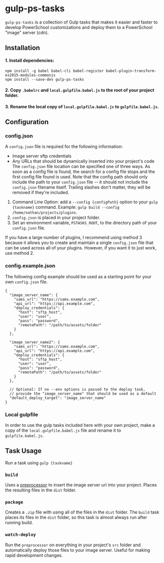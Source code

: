 # gulp-ps-tasks
`gulp-ps-tasks` is a collection of Gulp tasks that makes it easier and faster to develop PowerSchool customizations and deploy them to a PowerSchool "image" server (cdn).


## Installation
#### 1. Install dependencies:
```
npm install -g babel babel-cli babel-register babel-plugin-transform-es2015-modules-commonjs
npm install --save-dev gulp-ps-tasks
```
#### 2. Copy `.babelrc` and `local.gulpfile.babel.js` to the root of your project folder.
#### 3. Rename the local copy of `local.gulpfile.babel.js` to `gulpfile.babel.js`.

## Configuration
### config.json
A `config.json` file is required for the following information:
* Image server sftp credentials
* Any URLs that should be dynamically inserted into your project's code
The `config.json` file location can be specified one of three ways. As soon as a config file is found, the search for a config file stops and the first config file found is used. Note that the config path should only include the path to your `config.json` file -- it should not include the `config.json` filename itself. Trailing slashes don't matter, they will be removed if they're included.

1. Command Line Option: add a `--config {configPath}` option to your `gulp {taskname}` command. Example: `gulp build --config /home/nathan/projects/plugins`.
2. `config.json` is placed in your project folder.
3. Set an environment variable, `PSTASKS_ROOT`, to the directory path of your `config.json` file.

If you have a large number of plugins, I recommend using method 3 because it allows you to create and maintain a single `config.json` file that can be used across all of your plugins. However, if you want it to just work, use method 2.

### config.example.json
The following config example should be used as a starting point for your own `config.json` file.
```
{
  "image_server_name": {
    "sams_url": "https://sams.example.com",
    "api_url": "https://api.example.com",
    "deploy_credentials": {
      "host": "sftp_host",
      "user": "user",
      "pass": "password",
      "remotePath": "/path/to/assets/folder"
    }
  },

  "image_server_name2": {
    "sams_url": "https://sams.example.com",
    "api_url": "https://api.example.com",
    "deploy_credentials": {
      "host": "sftp_host",
      "user": "user",
      "pass": "password",
      "remotePath": "/path/to/assets/folder"
    }
  },
  
  // Optional: If no --env options is passed to the deploy task, 
  // provide the "image_server_name" that should be used as a default
  "default_deploy_target": "image_server_name"
}
```

### Local gulpfile
In order to use the gulp tasks included here with your own project, make a copy of the `local.gulpfile.babel.js` file and rename it to `gulpfile.babel.js`.

## Task Usage
Run a task using `gulp {taskname}`
### `build`
Uses a  [preprocessor](https://www.npmjs.com/package/preprocessor) to insert the image server url into your project. Places the resulting files in the `dist` folder.

### `package`
Creates a `.zip` file with using all of the files in the `dist` folder. The `build` task places its files in the `dist` folder, so this task is almost always run after running build.

### `watch-deploy`
Run the `preprocessor` on everything in your project's `src` folder and automatically deploy those files to your image server. Useful for making rapid development changes.
